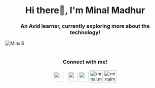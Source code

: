<h1 align="center">Hi there👋, I'm Minal Madhur</h1>
<h3 align="center">An Avid learner, currently exploring more about the technology!</h3>

<div>
 <img src="https://github-readme-stats.vercel.app/api?username=Minal5&show_icons=true" alt="Minal5">
 </div>
 <br>
<h3 align="center"> Connect with me! </h3>
<p align="center">
  <a href="mailto:minalmadhur5@gmail.com"><img align="center" width="30px" src="https://github.com/Minal5/readme.md/blob/main/mail.png" /></a> &nbsp;&nbsp
<a href="https://www.linkedin.com/in/minal-madhur-0434b4204/"><img align="center" width="30px" src="https://github.com/Minal5/readme.md/blob/main/linkedin.png" /></a>
<a href="https://twitter.com/minal_madhur_" ><img align="center" width="30px" src="https://github.com/Minal5/readme.md/blob/main/twitter.png" /></a>
<a href="https://www.instagram.com/minal.madhur/" target="blank"><img align="center" src="https://github.com/Minal5/readme.md/blob/main/instagram.png" alt="minal.madhur" height="40" width="40" /></a>
<a href="https://leetcode.com/crack-it/" target="blank"><img align="center" src="https://github.com/Minal5/readme.md/blob/main/leetcode.png" alt="minalmadhur" height="40" width="40" /></a> 
</p>
<!--
**Minal5/Minal5** is a ✨ _special_ ✨ repository because its `README.md` (this file) appears on your GitHub profile.

Here are some ideas to get you started:

- 🔭 I’m currently working on ...
- 🌱 I’m currently learning ...
- 👯 I’m looking to collaborate on ...
- 🤔 I’m looking for help with ...
- 💬 Ask me about ...
- 📫 How to reach me: ...
- 😄 Pronouns: ...
- ⚡ Fun fact: ...
-->


